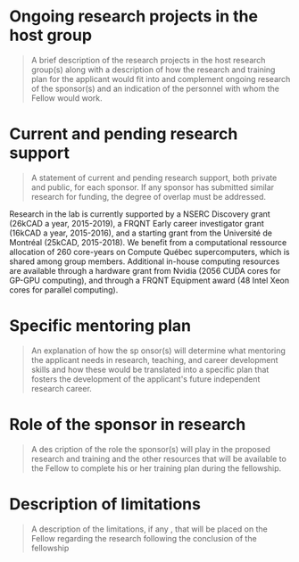 # Ongoing research projects in the host group

> A brief description of the research projects in the host research group(s) along with a description of how the research and training plan for the applicant would fit into and complement ongoing research of the sponsor(s)  and an indication of the personnel with whom the Fellow would work.

# Current and pending research support

> A statement of current and pending research support, both private and public, for each 
sponsor. If any sponsor has submitted similar research for funding, the degree of overlap must 
be addressed.

Research in the lab is currently supported by a NSERC Discovery grant (26kCAD a year, 2015-2019), a FRQNT Early career investigator grant (16kCAD a year, 2015-2016), and a starting grant from the Université de Montréal (25kCAD, 2015-2018). We benefit from a computational ressource allocation of 260 core-years on Compute Québec supercomputers, which is shared among group members. Additional in-house computing resources are available through a hardware grant from Nvidia (2056 CUDA cores for GP-GPU computing), and through a FRQNT Equipment award (48 Intel Xeon cores for parallel computing).

# Specific mentoring plan

> An explanation of how the sp
onsor(s) will determine what mentoring the applicant needs in 
research, teaching, and career development skills and how these would be translated into a 
specific plan that fosters the development of the applicant's future independent research 
career.

# Role of the sponsor in research

> A  des
cription of the role the sponsor(s) will play in the proposed research and training and the 
other resources that will be available to the Fellow to complete his or her training plan during 
the fellowship.

# Description of limitations

> A description of the limitations, if any
,
that will
be placed on the Fellow regarding the 
research following
the conclusion of
the fellowship
